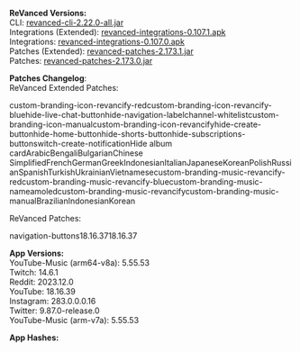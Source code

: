 **ReVanced Versions:**  
CLI: [revanced-cli-2.22.0-all.jar](https://github.com/j-hc/revanced-cli/releases/tag/v2.22.0)  
Integrations (Extended): [revanced-integrations-0.107.1.apk](https://github.com/inotia00/revanced-integrations/releases/tag/v0.107.1)  
Integrations: [revanced-integrations-0.107.0.apk](https://github.com/revanced/revanced-integrations/releases/tag/v0.107.0)  
Patches (Extended): [revanced-patches-2.173.1.jar](https://github.com/inotia00/revanced-patches/releases/tag/v2.173.1)  
Patches: [revanced-patches-2.173.0.jar](https://github.com/revanced/revanced-patches/releases/tag/v2.173.0)  

**Patches Changelog**:   
ReVanced Extended Patches:  

custom-branding-icon-revancify-redcustom-branding-icon-revancify-bluehide-live-chat-buttonhide-navigation-labelchannel-whitelistcustom-branding-icon-manualcustom-branding-icon-revancifyhide-create-buttonhide-home-buttonhide-shorts-buttonhide-subscriptions-buttonswitch-create-notificationHide album cardArabicBengaliBulgarianChinese SimplifiedFrenchGermanGreekIndonesianItalianJapaneseKoreanPolishRussianSpanishTurkishUkrainianVietnamesecustom-branding-music-revancify-redcustom-branding-music-revancify-bluecustom-branding-music-nameamoledcustom-branding-music-revancifycustom-branding-music-manualBrazilianIndonesianKorean
  
ReVanced Patches:   

navigation-buttons18.16.3718.16.37
  
**App Versions:**  
YouTube-Music (arm64-v8a): 5.55.53  
Twitch: 14.6.1  
Reddit: 2023.12.0  
YouTube: 18.16.39  
Instagram: 283.0.0.0.16  
Twitter: 9.87.0-release.0  
YouTube-Music (arm-v7a): 5.55.53  

**App Hashes:**  
  

